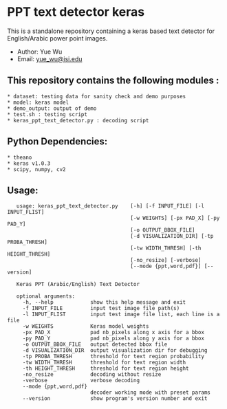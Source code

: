 # PPT text detector keras
This is a standalone repository containing a keras based text detector for English/Arabic power point images. 

   * Author: Yue Wu 
   * Email: yue_wu@isi.edu

## This repository contains the following modules :
    * dataset: testing data for sanity check and demo purposes
    * model: keras model
    * demo_output: output of demo
    * test.sh : testing script
    * keras_ppt_text_detector.py : decoding script 

## Python Dependencies:
    * theano
    * keras v1.0.3
    * scipy, numpy, cv2
    
## Usage:
```
   usage: keras_ppt_text_detector.py    [-h] [-f INPUT_FILE] [-l INPUT_FLIST]
                                        [-w WEIGHTS] [-px PAD_X] [-py PAD_Y]
                                        [-o OUTPUT_BBOX_FILE]
                                        [-d VISUALIZATION_DIR] [-tp PROBA_THRESH]
                                        [-tw WIDTH_THRESH] [-th HEIGHT_THRESH]
                                        [-no_resize] [-verbose]
                                        [--mode {ppt,word,pdf}] [--version]
   
   Keras PPT (Arabic/English) Text Detector
   
   optional arguments:
     -h, --help            show this help message and exit
     -f INPUT_FILE         input test image file path(s)
     -l INPUT_FLIST        input test image file list, each line is a file
     -w WEIGHTS            Keras model weights
     -px PAD_X             pad nb_pixels along x axis for a bbox
     -py PAD_Y             pad nb_pixels along y axis for a bbox
     -o OUTPUT_BBOX_FILE   output detected bbox file
     -d VISUALIZATION_DIR  output visualization dir for debugging
     -tp PROBA_THRESH      threshold for text region probability
     -tw WIDTH_THRESH      threshold for text region width
     -th HEIGHT_THRESH     threshold for text region height
     -no_resize            decoding without resize
     -verbose              verbose decoding
     --mode {ppt,word,pdf}
                           decoder working mode with preset params
     --version             show program's version number and exit
```
